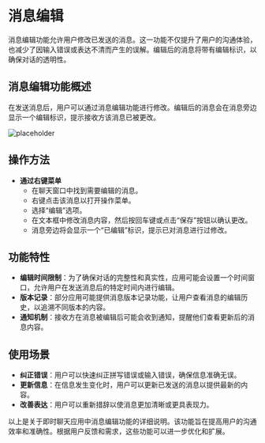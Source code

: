 # 消息编辑

消息编辑功能允许用户修改已发送的消息。这一功能不仅提升了用户的沟通体验，也减少了因输入错误或表达不清而产生的误解。编辑后的消息将带有编辑标识，以确保对话的透明性。

## 消息编辑功能概述

在发送消息后，用户可以通过消息编辑功能进行修改。编辑后的消息会在消息旁边显示一个编辑标识，提示接收方该消息已被更改。

![placeholder](/images/im_edit_pic_2.png)

## 操作方法


- **通过右键菜单**
  - 在聊天窗口中找到需要编辑的消息。
  - 右键点击该消息以打开操作菜单。
  - 选择“编辑”选项。
  - 在文本框中修改消息内容，然后按回车键或点击“保存”按钮以确认更改。
  - 消息旁边将会显示一个“已编辑”标识，提示已对消息进行过修改。

## 功能特性

- **编辑时间限制**：为了确保对话的完整性和真实性，应用可能会设置一个时间窗口，允许用户在发送消息后的特定时间内进行编辑。
- **版本记录**：部分应用可能提供消息版本记录功能，让用户查看消息的编辑历史，以追溯不同版本的内容。
- **通知机制**：接收方在消息被编辑后可能会收到通知，提醒他们查看更新后的消息内容。

## 使用场景

- **纠正错误**：用户可以快速纠正拼写错误或输入错误，确保信息准确无误。
- **更新信息**：在信息发生变化时，用户可以更新已发送的消息以提供最新的内容。
- **改善表达**：用户可以重新措辞以使消息更加清晰或更具表现力。


以上是关于即时聊天应用中消息编辑功能的详细说明。该功能旨在提高用户的沟通效率和准确性。根据用户反馈和需求，这些功能可以进一步优化和扩展。
